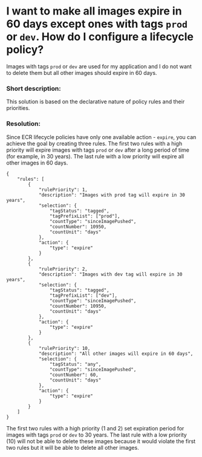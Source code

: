 # I want to make all images expire in 60 days except ones with tags `prod` or `dev`. How do I configure a lifecycle policy?
Images with tags `prod` or `dev` are used for my application and I do not want to delete them but all other images should expire in 60 days.

### Short description:
This solution is based on the declarative nature of policy rules and their priorities.

### Resolution:
Since ECR lifecycle policies have only one available action - `expire`, you can achieve the goal by creating three rules. The first two rules with a high priority 
will expire images with tags `prod` or `dev` after a long period of time (for example, in 30 years). The last rule with a low priority will expire all other images in 60 days.

```
{
    "rules": [
        {
            "rulePriority": 1,
            "description": "Images with prod tag will expire in 30 years",
            "selection": {
                "tagStatus": "tagged",
                "tagPrefixList": ["prod"],
                "countType": "sinceImagePushed",
                "countNumber": 10950,
                "countUnit": "days"
            },
            "action": {
                "type": "expire"
            }
        },
        {
            "rulePriority": 2,
            "description": "Images with dev tag will expire in 30 years",
            "selection": {
                "tagStatus": "tagged",
                "tagPrefixList": ["dev"],
                "countType": "sinceImagePushed",
                "countNumber": 10950,
                "countUnit": "days"
            },
            "action": {
                "type": "expire"
            }
        },
        {
            "rulePriority": 10,
            "description": "All other images will expire in 60 days",
            "selection": {
                "tagStatus": "any",
                "countType": "sinceImagePushed",
                "countNumber": 60,
                "countUnit": "days"
            },
            "action": {
                "type": "expire"
            }
        }
    ]
}
```
The first two rules with a high priority (1 and 2) set expiration period for images with tags `prod` or `dev` to 30 years.
The last rule with a low priority (10) will not be able to delete these images because it would violate the first two rules 
but it will be able to delete all other images.

